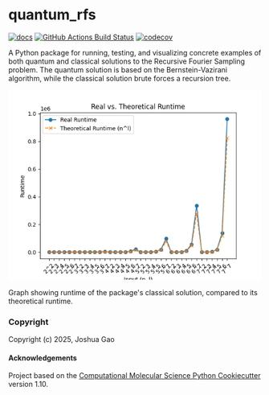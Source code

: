 quantum_rfs
==============================
[//]: # (Badges)

[![docs](https://readthedocs.org/projects/quantum-rfs/badge/?version=latest&style=flat-square)](https://quantum-rfs.readthedocs.io/)
[![GitHub Actions Build Status](https://github.com/Pojoto/quantum-rfs/workflows/CI/badge.svg)](https://github.com/Pojoto/quantum-rfs/actions?query=workflow%3ACI)
[![codecov](https://codecov.io/gh/Pojoto/quantum-rfs/branch/main/graph/badge.svg)](https://codecov.io/gh/Pojoto/quantum-rfs/branch/main)


A Python package for running, testing, and visualizing concrete examples of both quantum and classical solutions to the Recursive Fourier Sampling problem. The quantum solution is based on the Bernstein-Vazirani algorithm, while the classical solution brute forces a recursion tree.


![Cryptograms Title Screen](./images/runtimes.png)

Graph showing runtime of the package's classical solution, compared to its theoretical runtime.

### Copyright

Copyright (c) 2025, Joshua Gao


#### Acknowledgements
 
Project based on the 
[Computational Molecular Science Python Cookiecutter](https://github.com/molssi/cookiecutter-cms) version 1.10.
